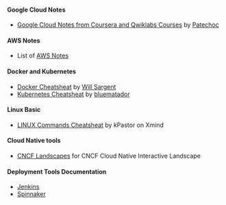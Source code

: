 #### Google Cloud Notes 

- [Google Cloud Notes from Coursera and Qwiklabs Courses](https://github.com/thisiskushal31/Commands-and-Cheatsheets/tree/main/DevOps-And-Cloud-Essentials/GCP-Notes) by [Patechoc](https://github.com/Patechoc/GCP_memo)

#### AWS Notes

- List of [AWS Notes](https://github.com/thisiskushal31/Commands-and-Cheatsheets/tree/main/DevOps-And-Cloud-Essentials/AWS-Notes)

#### Docker and Kubernetes

- [Docker Cheatsheat](https://github.com/wsargent/docker-cheat-sheet) by [Will Sargent](https://github.com/wsargent)
- [Kubernetes Cheatsheat](https://www.bluematador.com/learn/kubectl-cheatsheet) by [bluematador](https://www.bluematador.com/)

#### Linux Basic

- [LINUX Commands Cheatsheat](https://xmind.app/m/WwtB/) by kPastor on Xmind

#### Cloud Native tools 

- [CNCF Landscapes](https://landscape.cncf.io/) for CNCF Cloud Native Interactive Landscape

#### Deployment Tools Documentation

- [Jenkins](https://www.jenkins.io/doc/book/)
- [Spinnaker](https://spinnaker.io/docs/)